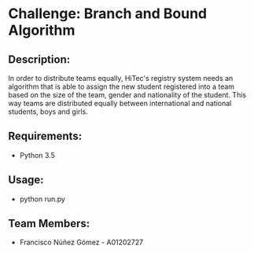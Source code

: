# Challenge: Branch and Bound Algorithm

## Description:

In order to distribute teams equally, HiTec's registry system needs an algorithm that is able to assign the new student registered
into a team based on the size of the team, gender and nationality of the student. This way teams are distributed equally between
international and national students, boys and girls.

## Requirements:

- Python 3.5

## Usage:

- python run.py

## Team Members:

- Francisco Núñez Gómez - A01202727

